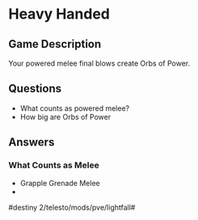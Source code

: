 # Heavy Handed
## Game Description
Your powered melee final blows create Orbs of Power.
## Questions
* What counts as powered melee?
* How big are Orbs of Power
## Answers
### What Counts as Melee
* Grapple Grenade Melee
* 
#destiny 2/telesto/mods/pve/lightfall#